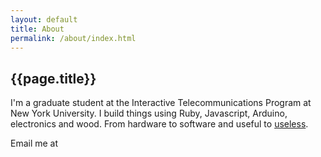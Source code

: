 ```yaml
---
layout: default
title: About
permalink: /about/index.html
---
```


## {{page.title}}

I'm a graduate student at the Interactive Telecommunications Program at New York University. I build things using Ruby, Javascript, Arduino, electronics and wood. From hardware to software and useful to [useless](http://true-cause-i-read-it-on-the-internet.net/).

Email me at <span id="email"></span>

<script src="http://ajax.googleapis.com/ajax/libs/jquery/1.7.1/jquery.min.js"></script>
<script>
    var email = ['steven','@','klise','.com']
    $('#email').html('<a href="mailto:'+email[0]+email[1]+email[0]+email[2]+email[3]+'">'+email[0]+email[1]+email[0]+email[2]+email[3]+'</a>');
</script>